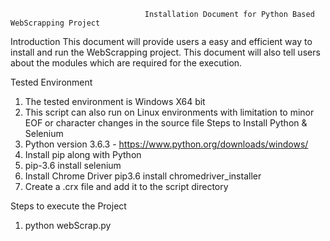                                   Installation Document for Python Based WebScrapping Project

Introduction
This document will provide users a easy and efficient way to install and run the WebScrapping project. This document will also tell users about the modules which are required for the execution.


Tested Environment
1. The tested environment is Windows X64 bit
2. This script can also run on Linux environments with limitation to minor EOF or character changes in the source file
Steps to Install Python & Selenium
1. Python version 3.6.3 - https://www.python.org/downloads/windows/
2. Install pip along with Python
3. pip-3.6  install selenium
4. Install Chrome Driver
pip3.6 install chromedriver_installer
6. Create a .crx file and add it to the script directory

Steps to execute the Project
1. python webScrap.py
